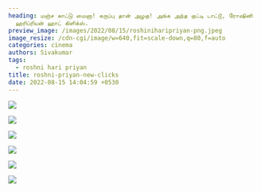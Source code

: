 ```yaml
---
heading: மஞ்ச காட்டு மைனா! கருப்பு தான் அழகு! அங்க அந்த குட்டி டாட்டூ, ரோஷினி
  ஹரிப்ரியன் ஹாட் கிளிக்ஸ்.
preview_image: /images/2022/08/15/roshiniharipriyan-png.jpeg
image_resize: /cdn-cgi/image/w=640,fit=scale-down,q=80,f=auto
categories: cinema
authors: Sivakumar
tags:
  - roshni hari priyan
title: roshni-priyan-new-clicks
date: 2022-08-15 14:04:59 +0530
---
```

![](/images/2022/08/15/roshniharipriyan6.jpeg)

![](/images/2022/08/15/roshniharipriyan2.jpeg)

![](/images/2022/08/15/roshniharipriyan.jpeg)

![](/images/2022/08/15/roshniharipriyan4.jpeg)

![](/images/2022/08/15/roshniharipriyan44.jpeg)

![](/images/2022/08/15/roshniharipriyan22.jpeg)